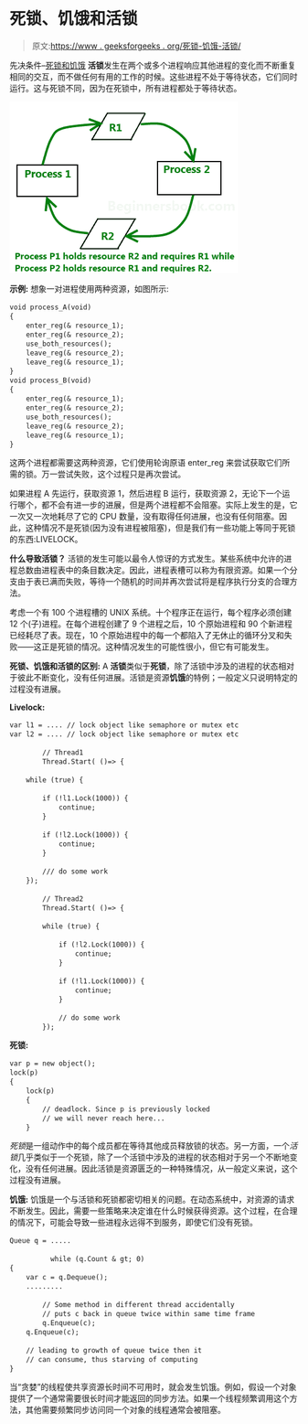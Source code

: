 # 死锁、饥饿和活锁

> 原文:[https://www . geeksforgeeks . org/死锁-饥饿-活锁/](https://www.geeksforgeeks.org/deadlock-starvation-and-livelock/)

先决条件–[死锁和饥饿](https://www.geeksforgeeks.org/deadlock-starvation-java/)
**活锁**发生在两个或多个进程响应其他进程的变化而不断重复相同的交互，而不做任何有用的工作的时候。这些进程不处于等待状态，它们同时运行。这与死锁不同，因为在死锁中，所有进程都处于等待状态。

![](img/dc622f080affe5382073595f09f841be.png)

**示例:**
想象一对进程使用两种资源，如图所示:

```
void process_A(void)
{
    enter_reg(& resource_1);
    enter_reg(& resource_2);
    use_both_resources();
    leave_reg(& resource_2);
    leave_reg(& resource_1);
}
void process_B(void)
{
    enter_reg(& resource_1);
    enter_reg(& resource_2);
    use_both_resources();
    leave_reg(& resource_2);
    leave_reg(& resource_1);
}
```

这两个进程都需要这两种资源，它们使用轮询原语 enter_reg 来尝试获取它们所需的锁。万一尝试失败，这个过程只是再次尝试。

如果进程 A 先运行，获取资源 1，然后进程 B 运行，获取资源 2，无论下一个运行哪个，都不会有进一步的进展，但是两个进程都不会阻塞。实际上发生的是，它一次又一次地耗尽了它的 CPU 数量，没有取得任何进展，也没有任何阻塞。因此，这种情况不是死锁(因为没有进程被阻塞)，但是我们有一些功能上等同于死锁的东西:LIVELOCK。

**什么导致活锁？**
活锁的发生可能以最令人惊讶的方式发生。某些系统中允许的进程总数由进程表中的条目数决定。因此，进程表槽可以称为有限资源。如果一个分支由于表已满而失败，等待一个随机的时间并再次尝试将是程序执行分支的合理方法。

考虑一个有 100 个进程槽的 UNIX 系统。十个程序正在运行，每个程序必须创建 12 个(子)进程。在每个进程创建了 9 个进程之后，10 个原始进程和 90 个新进程已经耗尽了表。现在，10 个原始进程中的每一个都陷入了无休止的循环分叉和失败——这正是死锁的情况。这种情况发生的可能性很小，但它有可能发生。

**死锁、饥饿和活锁的区别:**
A **活锁**类似于**死锁**，除了活锁中涉及的进程的状态相对于彼此不断变化，没有任何进展。活锁是资源**饥饿**的特例；一般定义只说明特定的过程没有进展。

**Livelock:**

```
var l1 = .... // lock object like semaphore or mutex etc
var l2 = .... // lock object like semaphore or mutex etc

        // Thread1
        Thread.Start( ()=> {

    while (true) {

        if (!l1.Lock(1000)) {
            continue;
        }

        if (!l2.Lock(1000)) {
            continue;
        }

        /// do some work
    });

        // Thread2
        Thread.Start( ()=> {

        while (true) {

            if (!l2.Lock(1000)) {
                continue;
            }

            if (!l1.Lock(1000)) {
                continue;
            }

            // do some work
        });
```

**死锁:**

```
var p = new object();
lock(p)
{
    lock(p)
    {
        // deadlock. Since p is previously locked
        // we will never reach here...
    }
```

*死锁*是一组动作中的每个成员都在等待其他成员释放锁的状态。另一方面，一个*活锁*几乎类似于一个死锁，除了一个活锁中涉及的进程的状态相对于另一个不断地变化，没有任何进展。因此活锁是资源匮乏的一种特殊情况，从一般定义来说，这个过程没有进展。

**饥饿:**
饥饿是一个与活锁和死锁都密切相关的问题。在动态系统中，对资源的请求不断发生。因此，需要一些策略来决定谁在什么时候获得资源。这个过程，在合理的情况下，可能会导致一些进程永远得不到服务，即使它们没有死锁。

```
Queue q = .....

          while (q.Count & gt; 0)
{
    var c = q.Dequeue();
    .........

        // Some method in different thread accidentally
        // puts c back in queue twice within same time frame
        q.Enqueue(c);
    q.Enqueue(c);

    // leading to growth of queue twice then it
    // can consume, thus starving of computing
}
```

当“贪婪”的线程使共享资源长时间不可用时，就会发生饥饿。例如，假设一个对象提供了一个通常需要很长时间才能返回的同步方法。如果一个线程频繁调用这个方法，其他需要频繁同步访问同一个对象的线程通常会被阻塞。